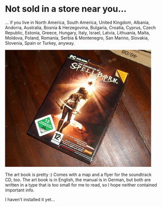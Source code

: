 # Not sold in a store near you...

... if you live in North America, South America, United Kingdom, Albania, Andorra, Australia, Bosnia & Herzegovina, Bulgaria, Croatia, Cyprus, Czech Republic, Estonia, Greece, Hungary, Italy, Israel, Latvia, Lithuania, Malta, Moldova, Poland, Romania, Serbia & Montenegro, San Marino, Slovakia, Slovenia, Spain or Turkey, anyway.

![](../uploads/2008/12/stp61643.jpg "stp61643")

The art book is pretty :) Comes with a map and a flyer for the soundtrack CD, too. The art book is in English, the manual is in German, but both are written in a type that is too small for me to read, so I hope neither contained important info.

I haven't installed it yet...

